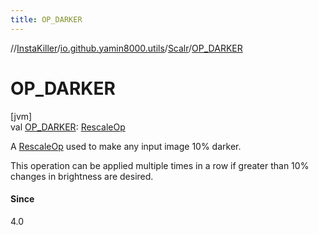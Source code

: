 ```yaml
---
title: OP_DARKER
---
```

//[InstaKiller](../../../index.html)/[io.github.yamin8000.utils](../index.html)/[Scalr](index.html)/[OP_DARKER](-o-p_-d-a-r-k-e-r.html)



# OP_DARKER



[jvm]\
val [OP_DARKER](-o-p_-d-a-r-k-e-r.html): [RescaleOp](https://docs.oracle.com/javase/8/docs/api/java/awt/image/RescaleOp.html)



A [RescaleOp](https://docs.oracle.com/javase/8/docs/api/java/awt/image/RescaleOp.html) used to make any input image 10% darker.



This operation can be applied multiple times in a row if greater than 10% changes in brightness are desired.



#### Since



4.0




